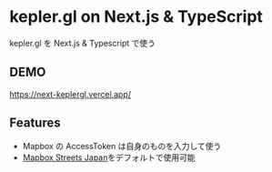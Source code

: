 # kepler.gl on Next.js & TypeScript

kepler.gl を Next.js & Typescript で使う

## DEMO

https://next-keplergl.vercel.app/

## Features

- Mapbox の AccessToken は自身のものを入力して使う
- [Mapbox Streets Japan](https://www.mapbox.com/gallery/)をデフォルトで使用可能
